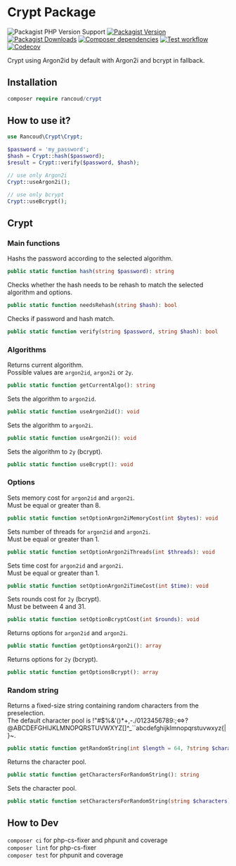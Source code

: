 # Crypt Package

![Packagist PHP Version Support](https://img.shields.io/packagist/php-v/rancoud/crypt)
[![Packagist Version](https://img.shields.io/packagist/v/rancoud/crypt)](https://packagist.org/packages/rancoud/crypt)
[![Packagist Downloads](https://img.shields.io/packagist/dt/rancoud/crypt)](https://packagist.org/packages/rancoud/crypt)
[![Composer dependencies](https://img.shields.io/badge/dependencies-0-brightgreen)](https://github.com/rancoud/Crypt/blob/master/composer.json)
[![Test workflow](https://img.shields.io/github/actions/workflow/status/rancoud/crypt/test.yml?branch=master)](https://github.com/rancoud/crypt/actions/workflows/test.yml)
[![Codecov](https://img.shields.io/codecov/c/github/rancoud/crypt?logo=codecov)](https://codecov.io/gh/rancoud/crypt)

Crypt using Argon2id by default with Argon2i and bcrypt in fallback.  

## Installation
```php
composer require rancoud/crypt
```

## How to use it?
```php
use Rancoud\Crypt\Crypt;

$password = 'my_password';
$hash = Crypt::hash($password);
$result = Crypt::verify($password, $hash);

// use only Argon2i
Crypt::useArgon2i();

// use only bcrypt
Crypt::useBcrypt();
```

## Crypt
### Main functions
Hashs the password according to the selected algorithm.
```php
public static function hash(string $password): string
```

Checks whether the hash needs to be rehash to match the selected algorithm and options.
```php
public static function needsRehash(string $hash): bool
```

Checks if password and hash match.
```php
public static function verify(string $password, string $hash): bool
```

### Algorithms
Returns current algorithm.  
Possible values are `argon2id`, `argon2i` or `2y`.
```php
public static function getCurrentAlgo(): string
```

Sets the algorithm to `argon2id`.
```php
public static function useArgon2id(): void
```

Sets the algorithm to `argon2i`.
```php
public static function useArgon2i(): void
```

Sets the algorithm to `2y` (bcrypt).
```php
public static function useBcrypt(): void
```

### Options
Sets memory cost for `argon2id` and `argon2i`.<br>
Must be equal or greater than 8.
```php
public static function setOptionArgon2iMemoryCost(int $bytes): void
```

Sets number of threads for `argon2id` and `argon2i`.<br>
Must be equal or greater than 1.
```php
public static function setOptionArgon2iThreads(int $threads): void
```

Sets time cost for `argon2id` and `argon2i`.<br>
Must be equal or greater than 1.
```php
public static function setOptionArgon2iTimeCost(int $time): void
```

Sets rounds cost for `2y` (bcrypt).<br>
Must be between 4 and 31.
```php
public static function setOptionBcryptCost(int $rounds): void
```

Returns options for `argon2id` and `argon2i`.
```php
public static function getOptionsArgon2i(): array
```

Returns options for `2y` (bcrypt).
```php
public static function getOptionsBcrypt(): array
```

### Random string
Returns a fixed-size string containing random characters from the preselection.  
The default character pool is !"#$%&\'()*+,-./0123456789:;<=>?@ABCDEFGHIJKLMNOPQRSTUVWXYZ[\]^_``abcdefghijklmnopqrstuvwxyz{|}~.
```php
public static function getRandomString(int $length = 64, ?string $characters = null): string
```

Returns the character pool.
```php
public static function getCharactersForRandomString(): string
```

Sets the character pool.
```php
public static function setCharactersForRandomString(string $characters): void
```

## How to Dev
`composer ci` for php-cs-fixer and phpunit and coverage  
`composer lint` for php-cs-fixer  
`composer test` for phpunit and coverage
